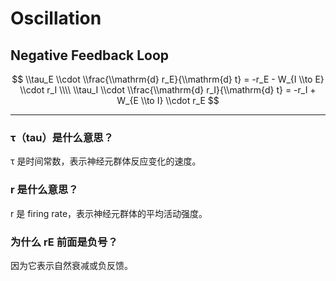 # Oscillation

## Negative Feedback Loop

$$
\\tau_E \\cdot \\frac{\\mathrm{d} r_E}{\\mathrm{d} t} = -r_E - W_{I \\to E} \\cdot r_I \\\\
\\tau_I \\cdot \\frac{\\mathrm{d} r_I}{\\mathrm{d} t} = -r_I + W_{E \\to I} \\cdot r_E
$$

---

### τ（tau）是什么意思？

τ 是时间常数，表示神经元群体反应变化的速度。

### r 是什么意思？

r 是 firing rate，表示神经元群体的平均活动强度。

### 为什么 rE 前面是负号？

因为它表示自然衰减或负反馈。
